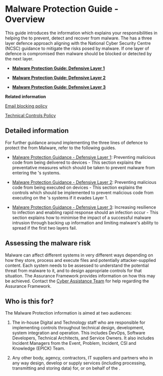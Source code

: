 # Malware Protection Guide - Overview

This guide introduces the information which explains your responsibilities in helping the to prevent, detect and recover from malware. The has a three layer defence approach aligning with the National Cyber Security Centre \(NCSC\) guidance to mitigate the risks posed by malware. If one layer of defence is compromised then malware should be blocked or detected by the next layer.

<a name="[malware-protection-guide:-defensive-layer-1](malware-protection-guidance-defensive-layer-1.md)"></a>

-   **[Malware Protection Guide: Defensive Layer 1](malware-protection-guidance-defensive-layer-1.md)**  

<a name="[malware-protection-guide:-defensive-layer-2](malware-protection-guidance-defensive-layer-2.md)"></a>

-   **[Malware Protection Guide: Defensive Layer 2](malware-protection-guidance-defensive-layer-2.md)**  

<a name="[malware-protection-guide:-defensive-layer-3](malware-protection-guidance-defensive-layer-3.md)"></a>

-   **[Malware Protection Guide: Defensive Layer 3](malware-protection-guidance-defensive-layer-3.md)**  


**Related information**  


[Email blocking policy](email-blocklist-policy.md)

[Technical Controls Policy](technical-controls-policy.md)

## Detailed information

For further guidance around implementing the three lines of defence to protect the from Malware, refer to the following guides.

-   [Malware Protection Guidance - Defensive Layer 1](malware-protection-guidance-defensive-layer-1.md): Preventing malicious code from being delivered to devices - This section explains the preventative measures which should be taken to prevent malware from entering the 's systems.

-   [Malware Protection Guidance - Defensive Layer 2](malware-protection-guidance-defensive-layer-2.md): Preventing malicious code from being executed on devices - This section explains the controls which should be implemented to prevent malicious code from executing on the 's systems if it evades Layer 1.

-   [Malware Protection Guidance - Defensive Layer 3](malware-protection-guidance-defensive-layer-3.md): Increasing resilience to infection and enabling rapid response should an infection occur - This section explains how to minimise the impact of a successful malware intrusion through backing up information and limiting malware's ability to spread if the first two layers fail.


## Assessing the malware risk

Malware can affect different systems in very different ways depending on how they store, process and execute files and potentially attacker-supplied content. Each system needs to be assessed to understand the potential threat from malware to it, and to design appropriate controls for that situation. The Assurance Framework provides information on how this may be achieved. Contact the [Cyber Assistance Team](#contact-details) for help regarding the Assurance Framework.

## Who is this for?

The Malware Protection information is aimed at two audiences:

1.  The in-house Digital and Technology staff who are responsible for implementing controls throughout technical design, development, system integration and operation. This includes DevOps, Software Developers, Technical Architects, and Service Owners. It also includes Incident Managers from the Event, Problem, Incident, CSI and Knowledge \(EPICK\) Team.

2.  Any other body, agency, contractors, IT suppliers and partners who in any way design, develop or supply services \(including processing, transmitting and storing data\) for, or on behalf of the .


